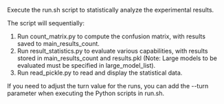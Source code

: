 Execute the run.sh script to statistically analyze the experimental results.

The script will sequentially:

1. Run count_matrix.py to compute the confusion matrix, with results saved to main_results_count.
2. Run result_statistics.py to evaluate various capabilities, with results stored in main_results_count and results.pkl (Note: Large models to be evaluated must be specified in large_model_list).
3. Run read_pickle.py to read and display the statistical data.

If you need to adjust the turn value for the runs, you can add the --turn parameter when executing the Python scripts in run.sh.